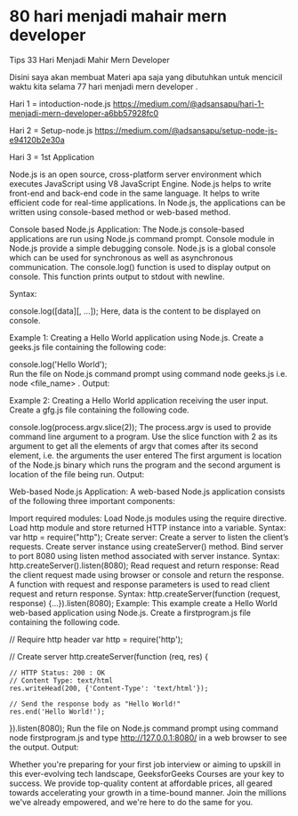 # 80 hari menjadi mahair mern developer
Tips 33 Hari Menjadi Mahir Mern Developer

Disini saya akan membuat Materi apa saja yang dibutuhkan untuk mencicil waktu kita selama 77 hari menjadi mern developer .

Hari 1 = intoduction-node.js
https://medium.com/@adsansapu/hari-1-menjadi-mern-developer-a6bb57928fc0

Hari 2 = Setup-node.js
https://medium.com/@adsansapu/setup-node-js-e94120b2e30a

Hari 3 =  1st Application

Node.js is an open source, cross-platform server environment which executes JavaScript using V8 JavaScript Engine. Node.js helps to write front-end and back-end code in the same language. It helps to write efficient code for real-time applications. In Node.js, the applications can be written using console-based method or web-based method.

Console based Node.js Application: The Node.js console-based applications are run using Node.js command prompt. Console module in Node.js provide a simple debugging console. Node.js is a global console which can be used for synchronous as well as asynchronous communication. The console.log() function is used to display output on console. This function prints output to stdout with newline.

Syntax:

console.log([data][, ...]);
Here, data is the content to be displayed on console.

Example 1: Creating a Hello World application using Node.js. Create a geeks.js file containing the following code:

console.log('Hello World');  
Run the file on Node.js command prompt using command node geeks.js i.e. node <file_name> .
Output:


Example 2: Creating a Hello World application receiving the user input. Create a gfg.js file containing the following code.

console.log(process.argv.slice(2)); 
The process.argv is used to provide command line argument to a program. Use the slice function with 2 as its argument to get all the elements of argv that comes after its second element, i.e. the arguments the user entered The first argument is location of the Node.js binary which runs the program and the second argument is location of the file being run.
Output:


Web-based Node.js Application: A web-based Node.js application consists of the following three important components:

Import required modules: Load Node.js modules using the require directive. Load http module and store returned HTTP instance into a variable.
Syntax:
var http = require("http");
Create server: Create a server to listen the client’s requests. Create server instance using createServer() method. Bind server to port 8080 using listen method associated with server instance.
Syntax:
http.createServer().listen(8080);
Read request and return response: Read the client request made using browser or console and return the response. A function with request and response parameters is used to read client request and return response.
Syntax:
http.createServer(function (request, response) {...}).listen(8080);
Example: This example create a Hello World web-based application using Node.js. Create a firstprogram.js file containing the following code.

// Require http header 
var http = require('http'); 
   
// Create server 
http.createServer(function (req, res) { 
  
    // HTTP Status: 200 : OK 
    // Content Type: text/html 
    res.writeHead(200, {'Content-Type': 'text/html'}); 
      
    // Send the response body as "Hello World!"   
    res.end('Hello World!'); 
  
}).listen(8080); 
Run the file on Node.js command prompt using command node firstprogram.js and type http://127.0.0.1:8080/ in a web browser to see the output.
Output:




Whether you're preparing for your first job interview or aiming to upskill in this ever-evolving tech landscape, GeeksforGeeks Courses are your key to success. We provide top-quality content at affordable prices, all geared towards accelerating your growth in a time-bound manner. Join the millions we've already empowered, and we're here to do the same for you.
